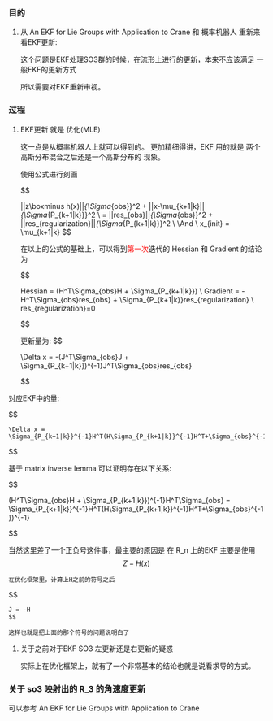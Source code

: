 ### 目的
1. 从 An EKF for Lie Groups with Application to Crane 和 概率机器人 重新来看EKF更新:
   
   这个问题是EKF处理SO3群的时候，在流形上进行的更新，本来不应该满足 一般EKF的更新方式

   所以需要对EKF重新审视。

### 过程

1. EKF更新 就是 优化(MLE)

   这一点是从概率机器人上就可以得到的。
   更加精细得讲，EKF 用的就是 两个高斯分布混合之后还是一个高斯分布的 现象。

   使用公式进行刻画

   $$
    
    ||z\boxminus h(x)||_{\Sigma_{obs}}^2 + ||x-\mu_{k+1|k}||_{\Sigma_{P_{k+1|k}}}^2
    \\
    = ||res_{obs}||_{\Sigma_{obs}}^2 + ||res_{regularization}||_{\Sigma_{P_{k+1|k}}}^2
    \\
    \And
    \\
    x_{init} = \mu_{k+1|k}
   $$

   在以上的公式的基础上，可以得到<font color="red">第一次</font>迭代的 Hessian 和 Gradient 的结论为

   $$

    Hessian = (H^T\Sigma_{obs}H + \Sigma_{P_{k+1|k}})
    \\
    Gradient = -H^T\Sigma_{obs}res_{obs} + \Sigma_{P_{k+1|k}}res_{regularization}
    \\
    res_{regularization}=0

   $$

    更新量为:
   $$

    \Delta x = -(J^T\Sigma_{obs}J + \Sigma_{P_{k+1|k}})^{-1}J^T\Sigma_{obs}res_{obs}

   $$

对应EKF中的量:

 $$

    \Delta x = \Sigma_{P_{k+1|k}}^{-1}H^T(H\Sigma_{P_{k+1|k}}^{-1}H^T+\Sigma_{obs}^{-1})^{-1}res_{obs}

   $$

   基于 matrix inverse lemma 可以证明存在以下关系:

   $$

(H^T\Sigma_{obs}H + \Sigma_{P_{k+1|k}})^{-1}H^T\Sigma_{obs} = \Sigma_{P_{k+1|k}}^{-1}H^T(H\Sigma_{P_{k+1|k}}^{-1}H^T+\Sigma_{obs}^{-1})^{-1}
   
   $$

   当然这里差了一个正负号这件事，最主要的原因是
   在 R_n 上的EKF 主要是使用
   $$
    Z-H(x)
   $$

    在优化框架里，计算上H之前的符号之后

$$

    J = -H  
    $$
    
    这样也就是把上面的那个符号的问题说明白了

1. 关于之前对于EKF SO3 左更新还是右更新的疑惑
   
   实际上在优化框架上，就有了一个非常基本的结论也就是说看求导的方式。



### 关于 so3 映射出的 R_3 的角速度更新

可以参考
An EKF for Lie Groups with Application to Crane








